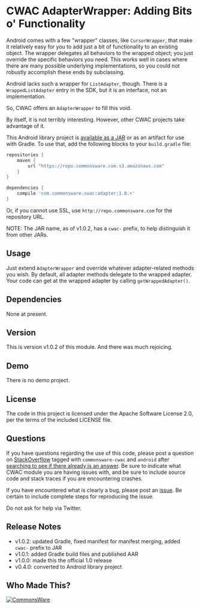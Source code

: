 CWAC AdapterWrapper: Adding Bits o' Functionality
=================================================

Android comes with a few "wrapper" classes, like `CursorWrapper`,
that make it relatively easy for you to add just a bit of
functionality to an existing object. The wrapper delegates
all behaviors to the wrapped object; you just override the
specific behaviors you need. This works well in cases where
there are many possible underlying implementations, so you
could not robustly accomplish these ends by subclassing.

Android lacks such a wrapper for `ListAdapter`, though. There
is a `WrappedListAdapter` entry in the SDK, but it is an interface,
not an implementation.

So, CWAC offers an `AdapterWrapper` to fill this void.

By itself, it is not terribly interesting. However, other CWAC
projects take advantage of it.

This Android library project is 
[available as a JAR](https://github.com/commonsguy/cwac-adapter/releases)
or as an artifact for use with Gradle. To use that, add the following
blocks to your `build.gradle` file:

```groovy
repositories {
    maven {
        url "https://repo.commonsware.com.s3.amazonaws.com"
    }
}

dependencies {
    compile 'com.commonsware.cwac:adapter:1.0.+'
}
```

Or, if you cannot use SSL, use `http://repo.commonsware.com` for the repository
URL.

NOTE: The JAR name, as of v1.0.2, has a `cwac-` prefix, to help distinguish it from other JARs.

Usage
-----
Just extend `AdapterWrapper` and override whatever adapter-related
methods you wish. By default, all adapter methods delegate to the
wrapped adapter. Your code can get at the wrapped adapter by
calling `getWrappedAdapter()`.

Dependencies
------------
None at present.

Version
-------
This is version v1.0.2 of this module. And there was much rejoicing.

Demo
----
There is no demo project.

License
-------
The code in this project is licensed under the Apache
Software License 2.0, per the terms of the included LICENSE
file.

Questions
---------
If you have questions regarding the use of this code, please post a question
on [StackOverflow](http://stackoverflow.com/questions/ask) tagged with
`commonsware-cwac` and `android` after [searching to see if there already is an answer](https://stackoverflow.com/search?q=[commonsware-cwac]+adapterwrapper). Be sure to indicate
what CWAC module you are having issues with, and be sure to include source code 
and stack traces if you are encountering crashes.

If you have encountered what is clearly a bug, please post an [issue](https://github.com/commonsguy/cwac-adapter/issues). Be certain to include complete steps
for reproducing the issue.

Do not ask for help via Twitter.

Release Notes
-------------
- v1.0.2: updated Gradle, fixed manifest for manifest merging, added `cwac-` prefix to JAR
- v1.0.1: added Gradle build files and published AAR
- v1.0.0: made this the official 1.0 release
- v0.4.0: converted to Android library project

Who Made This?
--------------
<a href="http://commonsware.com">![CommonsWare](http://commonsware.com/images/logo.png)</a>

[endless]: http://github.com/commonsguy/cwac-endless/tree/master
